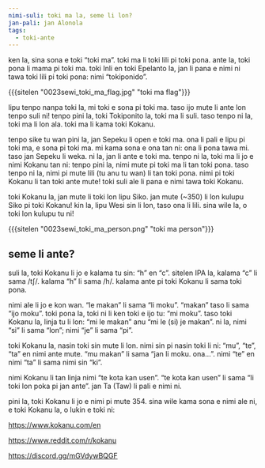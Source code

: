 ```yaml
---
nimi-suli: toki ma la, seme li lon?
jan-pali: jan Alonola
tags:
  - toki-ante
---
```

ken la, sina sona e toki “toki ma”. toki ma li toki lili pi toki pona. ante la, toki pona li mama pi toki ma. toki Inli en toki Epelanto la, jan li pana e nimi ni tawa toki lili pi toki pona: nimi “tokiponido”.

{{{sitelen "0023sewi_toki_ma_flag.jpg" "toki ma flag"}}}

lipu tenpo nanpa toki la, mi toki e sona pi toki ma. taso ijo mute li ante lon tenpo suli ni! tenpo pini la, toki Tokiponito la, toki ma li suli. taso tenpo ni la, toki ma li lon ala. toki ma li kama toki Kokanu.

tenpo sike tu wan pini la, jan Sepeku li open e toki ma. ona li pali e lipu pi toki ma, e sona pi toki ma. mi kama sona e ona tan ni: ona li pona tawa mi. taso jan Sepeku li weka. ni la, jan li ante e toki ma. tenpo ni la, toki ma li jo e nimi Kokanu tan ni: tenpo pini la, nimi mute pi toki ma li tan toki pona. taso tenpo ni la, nimi pi mute lili (tu anu tu wan) li tan toki pona. nimi pi toki Kokanu li tan toki ante mute! toki suli ale li pana e nimi tawa toki Kokanu.

toki Kokanu la, jan mute li toki lon lipu Siko. jan mute (~350) li lon kulupu Siko pi toki Kokanu! kin la, lipu Wesi sin li lon, taso ona li lili. sina wile la, o toki lon kulupu tu ni!

{{{sitelen "0023sewi_toki_ma_person.png" "toki ma person"}}}

## seme li ante?

suli la, toki Kokanu li jo e kalama tu sin: “h” en “c”. sitelen IPA la, kalama “c” li sama /tʃ/. kalama “h” li sama /h/. kalama ante pi toki Kokanu li sama toki pona.

nimi ale li jo e kon wan. “le makan” li sama “li moku”. “makan” taso li sama “ijo moku”. toki pona la, toki ni li ken toki e ijo tu: “mi moku”. taso toki Kokanu la, linja tu li lon: “mi le makan” anu “mi le (si) je makan”. ni la, nimi “si” li sama “lon”; nimi “je” li sama “pi”.

toki Kokanu la, nasin toki sin mute li lon. nimi sin pi nasin toki li ni: “mu”, “te”, “ta” en nimi ante mute. “mu makan” li sama “jan li moku. ona…”. nimi “te” en nimi “ta” li sama nimi sin “ki”.

nimi Kokanu li tan linja nimi “te kota kan usen”. “te kota kan usen” li sama “li toki lon poka pi jan ante”. jan Ta (Taw) li pali e nimi ni.

pini la, toki Kokanu li jo e nimi pi mute 354. sina wile kama sona e nimi ale ni, e toki Kokanu la, o lukin e toki ni:

<https://www.kokanu.com/en>

<https://www.reddit.com/r/kokanu>

<https://discord.gg/mGVdywBQGF>
